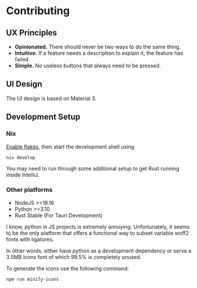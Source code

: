 # Contributing

## UX Principles

- **Opinionated.** There should never be two ways to do the same thing.
- **Intuitive.** If a feature needs a description to explain it,
  the feature has failed.
- **Simple.** No useless buttons that always need to be pressed.

## UI Design

The UI design is based on Material 3.

## Development Setup

### Nix

[Enable flakes](https://nixos.wiki/wiki/Flakes#Enable_flakes), then start the development shell using

```shell
nix develop
```

You may need to run through some additional setup to get Rust running inside IntelliJ.

### Other platforms

- NodeJS >=18.16
- Python >=3.10
- Rust Stable (For Tauri Development)

I know, python in JS projects is extremely annoying. Unfortunately,
it seems to be the only platform that offers a functional
way to subset variable woff2 fonts with ligatures.

In other words, either have python as a development dependency or
serve a 3.5MB icons font of which 99.5% is completely unused.

To generate the icons use the following command:

```shell
npm run minify-icons
```